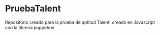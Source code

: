 # PruebaTalent

Repositorio creado para la prueba de aptitud Talent, creado en Javascript con la librería puppeteer
